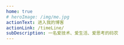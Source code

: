 ```yaml
---
home: true
# heroImage: /img/me.jpg
actionText: 进入我的博客
actionLink: /timeLine/
subDescription: 一名爱技术、爱生活、爱思考的码农
---
```



<!-- # 所有文章
<div style="display: flex; flex-direction: column">
    <div v-for="page of $site.pages.filter(item => item.path !== '/')" :key="page.key" style="padding: 20px 0; max-width: 33%;">
        <router-link :to="page.path">
            {{page.title}}
            <div style="color: #c2c5cd; font-size: .5rem;">{{(page.frontmatter.tags || ['无标签']).join(',  ')}}</div>
        </router-link>
    </div>
</div> -->